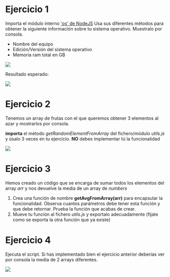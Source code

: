 # Ejercicio 1

Importa el módulo interno ['os' de NodeJS](https://www.geeksforgeeks.org/node-js-os/)
Usa sus diferentes métodos para obtener la siguiente información sobre tu sistema operativo. Muestralo por consola.

- Nombre del equipo
- Edición/Versión del sistema operativo
- Memoria ram total en GB

![](https://oscarm.tinytake.com/media/16472f3?filename=1718261870512_TinyTake13-06-2024-08-57-31_638538586701702054.png&sub_type=thumbnail_preview&type=attachment&width=731&height=800)

Resultado esperado:

![](https://oscarm.tinytake.com/media/16479bb?filename=1718275333324_TinyTake13-06-2024-12-42-09_638538721325255329.png&sub_type=thumbnail_preview&type=attachment&width=1196&height=156)

# Ejercicio 2 

Tenemos un array de frutas con el que queremos obtener 3 elementos al azar y mostrarlos por consola.

**importa** el método _getRandomElementFromArray_ del fichero/módulo _utils.js_ y úsalo 3 veces en tu ejercicio. **NO** debes implementar tú la funcionalidad

![](https://oscarm.tinytake.com/media/16479d0?filename=1718275500262_TinyTake13-06-2024-12-44-57_638538722993554899.png&sub_type=thumbnail_preview&type=attachment&width=1195&height=121)

# Ejercicio 3

Hemos creado un código que se encarga de sumar todos los elementos del array _arr_ y nos devuelve la media de un array de _numbers_

1. Crea una función de nombre **getAvgFromArray(arr)** para encapsular la funcionalidad. Observa cuantos parámetros debe tener esta función  y que debe retornar. Prueba la función que acabas de crear.
2. Mueve tu función al fichero _utils.js_ y exportalo adecuadamente (fíjate como se exporta la otra función que ya existe)

# Ejercicio 4

Ejecuta el script. Si has implementado bien el ejercicio anterior deberías ver por consola la media de 2 arrays diferentes.

![](https://oscarm.tinytake.com/media/16479f2?filename=1718275697636_TinyTake13-06-2024-12-48-15_638538724966796755.png&sub_type=thumbnail_preview&type=attachment&width=1192&height=129)
